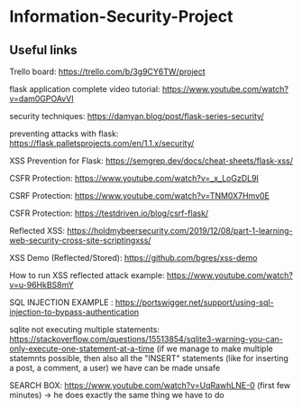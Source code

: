 # Information-Security-Project 

## Useful links

Trello board: https://trello.com/b/3g9CY6TW/project

flask application complete video tutorial: https://www.youtube.com/watch?v=dam0GPOAvVI

security techniques: https://damyan.blog/post/flask-series-security/

preventing attacks with flask: https://flask.palletsprojects.com/en/1.1.x/security/

XSS Prevention for Flask: https://semgrep.dev/docs/cheat-sheets/flask-xss/

CSFR Protection: https://www.youtube.com/watch?v=_x_LoGzDL9I

CSRF Protection: https://www.youtube.com/watch?v=TNM0X7Hmv0E

CSFR Protection: https://testdriven.io/blog/csrf-flask/

Reflected XSS: https://holdmybeersecurity.com/2019/12/08/part-1-learning-web-security-cross-site-scriptingxss/

XSS Demo (Reflected/Stored): https://github.com/bgres/xss-demo

How to run XSS reflected attack example: https://www.youtube.com/watch?v=u-96HkBS8mY

SQL INJECTION EXAMPLE : https://portswigger.net/support/using-sql-injection-to-bypass-authentication

sqlite not executing multiple statements: https://stackoverflow.com/questions/15513854/sqlite3-warning-you-can-only-execute-one-statement-at-a-time
(if we manage to make multiple statemnts possible, then also all the "INSERT" statements (like for inserting a post, a comment, a user) we have can be made unsafe


SEARCH BOX: https://www.youtube.com/watch?v=UqRawhLNE-0 (first few minutes) -> he does exactly the same thing we have to do
